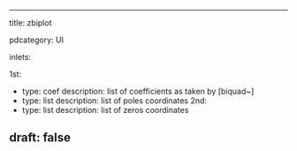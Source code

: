 --- 


title: zbiplot

pdcategory: UI

inlets:

  1st:
  - type: coef <list>
    description: list of coefficients as taken by [biquad~]
  - type: list
    description: list of poles coordinates
  2nd:
  - type: list
    description: list of zeros coordinates









draft: false
---